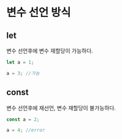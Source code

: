 # 변수 선언 방식

## let

변수 선언후에 변수 재할당이 가능하다.

```js
let a = 1;

a = 3; //가능
```

## const

변수 선언후에 재선언, 변수 재할당이 불가능하다.

```js
const a = 2;

a = 4; //error
```